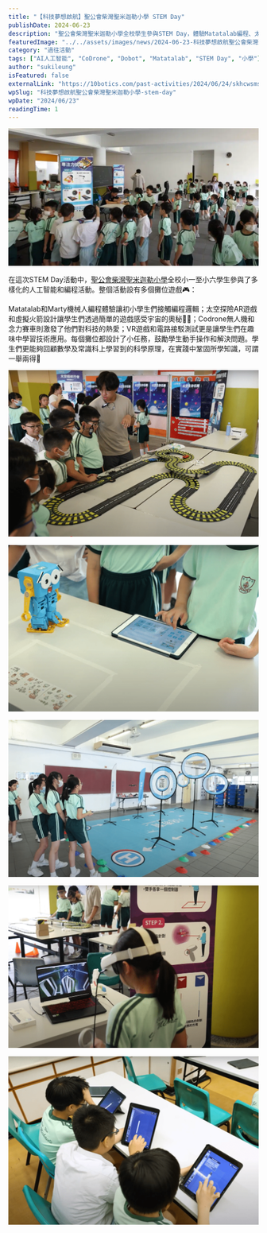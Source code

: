 ```yaml
---
title: "【科技夢想啟航】聖公會柴灣聖米迦勒小學 STEM Day"
publishDate: 2024-06-23
description: "聖公會柴灣聖米迦勒小學全校學生參與STEM Day，體驗Matatalab編程、太空探險AR遊戲、Codrone無人機、VR遊戲等活動，在實踐中鞏固科學原理知識。"
featuredImage: "../../assets/images/news/2024-06-23-科技夢想啟航聖公會柴灣聖米迦勒小學-stem-day/image1.png"
category: "過往活動"
tags: ["AI人工智能", "CoDrone", "Dobot", "Matatalab", "STEM Day", "小學"]
author: "sukileung"
isFeatured: false
externalLink: "https://10botics.com/past-activities/2024/06/24/skhcwsms-stem-day/"
wpSlug: "科技夢想啟航聖公會柴灣聖米迦勒小學-stem-day"
wpDate: "2024/06/23"
readingTime: 1
---
```


![](../../assets/images/news/2024-06-23-科技夢想啟航聖公會柴灣聖米迦勒小學-stem-day/image2.png)

在這次STEM Day活動中，[聖公會柴灣聖米迦勒小學](https://www.skhcwsms.edu.hk/)全校小一至小六學生參與了多樣化的人工智能和編程活動。整個活動設有多個攤位遊戲🎮：

Matatalab和Marty機械人編程體驗讓初小學生們接觸編程邏輯；太空探險AR遊戲和虛擬火箭設計讓學生們透過簡單的遊戲感受宇宙的奧秘🌌🚀；Codrone無人機和念力賽車則激發了他們對科技的熱愛；VR遊戲和電路接駁測試更是讓學生們在趣味中學習技術應用。每個攤位都設計了小任務，鼓勵學生動手操作和解決問題。學生們更能夠回顧數學及常識科上學習到的科學原理，在實踐中鞏固所學知識，可謂一舉兩得🎯

![](../../assets/images/news/2024-06-23-科技夢想啟航聖公會柴灣聖米迦勒小學-stem-day/image3.png)

![](../../assets/images/news/2024-06-23-科技夢想啟航聖公會柴灣聖米迦勒小學-stem-day/image4.png)

![](../../assets/images/news/2024-06-23-科技夢想啟航聖公會柴灣聖米迦勒小學-stem-day/image5.png)

![](../../assets/images/news/2024-06-23-科技夢想啟航聖公會柴灣聖米迦勒小學-stem-day/image6.png)

![](../../assets/images/news/2024-06-23-科技夢想啟航聖公會柴灣聖米迦勒小學-stem-day/image7.png)

###
